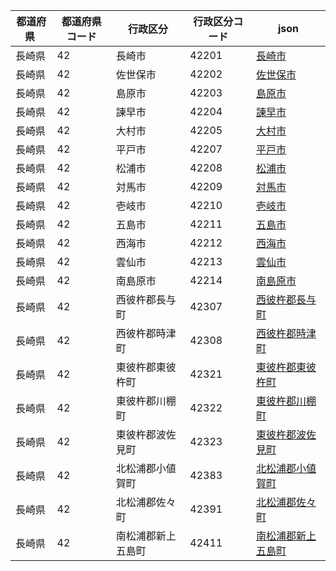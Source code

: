 |  都道府県  | 都道府県コード | 行政区分 | 行政区分コード | json |
|-----------|--------------|--------- |--------------|------|
| 長崎県 | 42 | 長崎市 | 42201 | [長崎市](/geojson/42/42201.json) |
| 長崎県 | 42 | 佐世保市 | 42202 | [佐世保市](/geojson/42/42202.json) |
| 長崎県 | 42 | 島原市 | 42203 | [島原市](/geojson/42/42203.json) |
| 長崎県 | 42 | 諫早市 | 42204 | [諫早市](/geojson/42/42204.json) |
| 長崎県 | 42 | 大村市 | 42205 | [大村市](/geojson/42/42205.json) |
| 長崎県 | 42 | 平戸市 | 42207 | [平戸市](/geojson/42/42207.json) |
| 長崎県 | 42 | 松浦市 | 42208 | [松浦市](/geojson/42/42208.json) |
| 長崎県 | 42 | 対馬市 | 42209 | [対馬市](/geojson/42/42209.json) |
| 長崎県 | 42 | 壱岐市 | 42210 | [壱岐市](/geojson/42/42210.json) |
| 長崎県 | 42 | 五島市 | 42211 | [五島市](/geojson/42/42211.json) |
| 長崎県 | 42 | 西海市 | 42212 | [西海市](/geojson/42/42212.json) |
| 長崎県 | 42 | 雲仙市 | 42213 | [雲仙市](/geojson/42/42213.json) |
| 長崎県 | 42 | 南島原市 | 42214 | [南島原市](/geojson/42/42214.json) |
| 長崎県 | 42 | 西彼杵郡長与町 | 42307 | [西彼杵郡長与町](/geojson/42/42307.json) |
| 長崎県 | 42 | 西彼杵郡時津町 | 42308 | [西彼杵郡時津町](/geojson/42/42308.json) |
| 長崎県 | 42 | 東彼杵郡東彼杵町 | 42321 | [東彼杵郡東彼杵町](/geojson/42/42321.json) |
| 長崎県 | 42 | 東彼杵郡川棚町 | 42322 | [東彼杵郡川棚町](/geojson/42/42322.json) |
| 長崎県 | 42 | 東彼杵郡波佐見町 | 42323 | [東彼杵郡波佐見町](/geojson/42/42323.json) |
| 長崎県 | 42 | 北松浦郡小値賀町 | 42383 | [北松浦郡小値賀町](/geojson/42/42383.json) |
| 長崎県 | 42 | 北松浦郡佐々町 | 42391 | [北松浦郡佐々町](/geojson/42/42391.json) |
| 長崎県 | 42 | 南松浦郡新上五島町 | 42411 | [南松浦郡新上五島町](/geojson/42/42411.json) |
